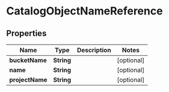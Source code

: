 
# CatalogObjectNameReference

## Properties
Name | Type | Description | Notes
------------ | ------------- | ------------- | -------------
**bucketName** | **String** |  |  [optional]
**name** | **String** |  |  [optional]
**projectName** | **String** |  |  [optional]



